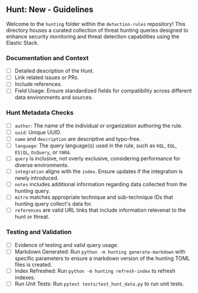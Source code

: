 ## Hunt: New - Guidelines

Welcome to the `hunting` folder within the `detection-rules` repository! This directory houses a curated collection of threat hunting queries designed to enhance security monitoring and threat detection capabilities using the Elastic Stack.

### Documentation and Context

- [ ] Detailed description of the Hunt.
- [ ] Link related issues or PRs.
- [ ] Include references.
- [ ] Field Usage: Ensure standardized fields for compatibility across different data environments and sources.

### Hunt Metadata Checks

- [ ] `author`: The name of the individual or organization authoring the rule.
- [ ] `uuid`: Unique UUID.
- [ ] `name` and `description` are descriptive and typo-free.
- [ ] `language`: The query language(s) used in the rule, such as `KQL`, `EQL`, `ES|QL`, `OsQuery`, or `YARA`.
- [ ] `query` is inclusive, not overly exclusive, considering performance for diverse environments.
- [ ] `integration` aligns with the `index`. Ensure updates if the integration is newly introduced.
- [ ] `notes` includes additional information regarding data collected from the hunting query.
- [ ] `mitre` matches appropriate technique and sub-technique IDs that hunting query collect's data for.
- [ ] `references` are valid URL links that include information relevenat to the hunt or threat.

### Testing and Validation

- [ ] Evidence of testing and valid query usage.
- [ ] Markdown Generated: Run `python -m hunting generate-markdown` with specific parameters to ensure a markdown version of the hunting TOML files is created.
- [ ] Index Refreshed: Run `python -m hunting refresh-index` to refresh indexes.
- [ ] Run Unit Tests: Run `pytest tests/test_hunt_data.py` to run unit tests.
